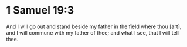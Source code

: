 # 1 Samuel 19:3

And I will go out and stand beside my father in the field where thou [art], and I will commune with my father of thee; and what I see, that I will tell thee.